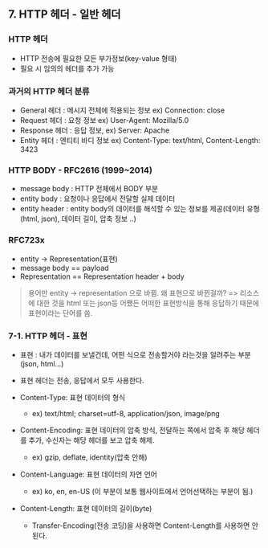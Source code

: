 ## 7. HTTP 헤더 - 일반 헤더
### HTTP 헤더
- HTTP 전송에 필요한 모든 부가정보(key-value 형태)
- 필요 시 임의의 헤더를 추가 가능

### 과거의 HTTP 헤더 분류
- General 헤더 : 메시지 전체에 적용되는 정보 ex) Connection: close
- Request 헤더 : 요청 정보 ex) User-Agent: Mozilla/5.0
- Response 헤더 : 응답 정보, ex) Server: Apache
- Entity 헤더 : 엔티티 바디 정보 ex) Content-Type: text/html, Content-Length: 3423

### HTTP BODY - RFC2616 (1999~2014)
- message body : HTTP 전체에서 BODY 부분
- entity body : 요청이나 응답에서 전달할 실제 데이터
- entity header : entity body의 데이터를 해석할 수 있는 정보를 제공(데이터 유형(html, json), 데이터 길이, 압축 정보 ..)

### RFC723x
- entity -> Representation(표현)
- message body == payload
- Representation == Representation header + body
> 용어만 entity -> representation 으로 바뀜.
> 왜 표현으로 바뀐걸까? => 리소스에 대한 것을 html 또는 json등 어쨌든 어떠한 표현방식을 통해 응답하기 때문에 표현이라는 단어를 씀.

### 7-1. HTTP 헤더 - 표현
- 표현 : 내가 데이터를 보낼건데, 어떤 식으로 전송할거야 라는것을 알려주는 부분(json, html...)
- 표현 헤더는 전송, 응답에서 모두 사용한다.

- Content-Type: 표현 데이터의 형식
  - ex) text/html; charset=utf-8, application/json, image/png
- Content-Encoding: 표현 데이터의 압축 방식, 전달하는 쪽에서 압축 후 해당 헤더를 추가, 수신자는 해당 헤더를 보고 압축 해제.
  - ex) gzip, deflate, identity(압축 안해)
- Content-Language: 표현 데이터의 자연 언어
  - ex) ko, en, en-US (이 부분이 보통 웹사이트에서 언어선택하는 부분이 됨.)
- Content-Length: 표현 데이터의 길이(byte)
  - Transfer-Encoding(전송 코딩)을 사용하면 Content-Length를 사용하면 안 된다.